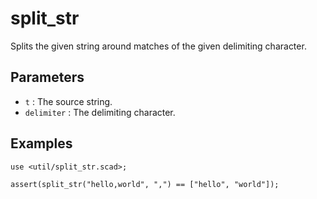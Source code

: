 # split_str

Splits the given string around matches of the given delimiting character. 

## Parameters

- `t` : The source string.
- `delimiter` : The delimiting character.

## Examples
    
	use <util/split_str.scad>;
	
	assert(split_str("hello,world", ",") == ["hello", "world"]);

